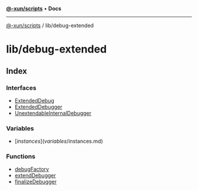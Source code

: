 [**@-xun/scripts**](../../README.md) • **Docs**

***

[@-xun/scripts](../../README.md) / lib/debug-extended

# lib/debug-extended

## Index

### Interfaces

- [ExtendedDebug](interfaces/ExtendedDebug.md)
- [ExtendedDebugger](interfaces/ExtendedDebugger.md)
- [UnextendableInternalDebugger](interfaces/UnextendableInternalDebugger.md)

### Variables

- [$instances](variables/$instances.md)

### Functions

- [debugFactory](functions/debugFactory.md)
- [extendDebugger](functions/extendDebugger.md)
- [finalizeDebugger](functions/finalizeDebugger.md)
